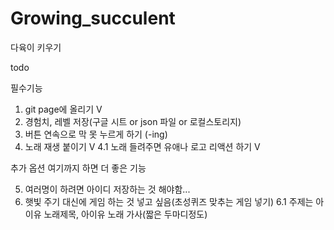# Growing_succulent

다육이 키우기

todo

필수기능

1. git page에 올리기 V
2. 경험치, 레벨 저장(구글 시트 or json 파일 or 로컬스토리지)
3. 버튼 연속으로 막 못 누르게 하기 (-ing)
4. 노래 재생 붙이기 V
    4.1 노래 들려주면 유애나 로고 리액션 하기 V

추가 옵션 여기까지 하면 더 좋은 기능

5. 여러명이 하려면 아이디 저장하는 것 해야함...
6. 햇빛 주기 대신에 게임 하는 것 넣고 싶음(초성퀴즈 맞추는 게임 넣기)
    6.1 주제는 아이유 노래제목, 아이유 노래 가사(짧은 두마디정도)
  